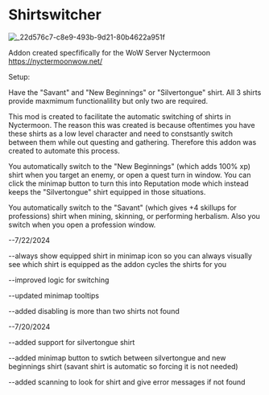 # Shirtswitcher
![_22d576c7-c8e9-493b-9d21-80b4622a951f](https://github.com/user-attachments/assets/99e98084-e915-4509-b37a-81fc6ab94864)

Addon created specfifically for the WoW Server Nyctermoon    https://nyctermoonwow.net/

Setup:

Have the "Savant" and "New Beginnings" or "Silvertongue" shirt.  All 3 shirts provide maxmimum functionalility but only two are required. 


This mod is created to facilitate the automatic switching of shirts in Nyctermoon.  The reason this was created is because oftentimes you have these shirts as a low level character and need to constsantly switch between them while out questing and gathering.  Therefore this addon was created to automate this process.

You automatically switch to the "New Beginnings" (which adds 100% xp)  shirt when you target an enemy, or open a quest turn in window.  You can click the minimap button to turn this into Reputation mode which instead keeps the "Silvertongue" shirt equipped in those situations.

You automatically switch to the "Savant" (which gives +4 skillups for professions) shirt when mining, skinning, or performing herbalism.  Also you switch when you open a profession window.

--7/22/2024

--always show equipped shirt in minimap icon so you can always visually see which shirt is equipped as the addon cycles the shirts for you

--improved logic for switching

--updated minimap tooltips

--added disabling is more than two shirts not found



--7/20/2024

--added support for silvertongue shirt

--added minimap button to swtich between silvertongue and new beginnings shirt (savant shirt is automatic so forcing it is not needed)

--added scanning to look for shirt and give error messages if not found
